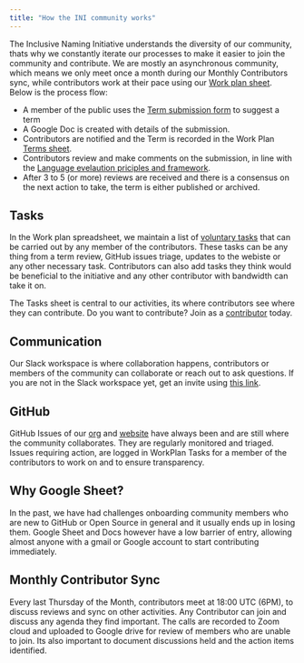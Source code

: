 ```yaml
---
title: "How the INI community works"
---
```


The Inclusive Naming Initiative understands the diversity of our community, thats why we constantly iterate our processes to make it easier to join the community and contribute. We are mostly an asynchronous community, which means we only meet once a month during our Monthly Contributors sync, while contributors work at their pace using our [Work plan sheet](https://docs.google.com/spreadsheets/d/1rf4HbPA7nTyrpGByioyKvdJIfZCbBLSEI67_Nf9M6dA/edit?gid=0#gid=0). Below is the process flow:

- A member of the public uses the [Term submission form](https://forms.gle/rj3kWuvAtMJAYRWe8) to suggest a term
- A Google Doc is created with details of the submission.
- Contributors are notified and the Term is recorded in the Work Plan [Terms sheet](https://docs.google.com/spreadsheets/d/1rf4HbPA7nTyrpGByioyKvdJIfZCbBLSEI67_Nf9M6dA/edit?gid=0#gid=0).
- Contributors review and make comments on the submission, in line with the [Language evelaution priciples and framework](/handbook/evaluation-framework/).
- After 3 to 5 (or more) reviews are received and there is a consensus on the next action to take, the term is either published or archived.

## Tasks

In the Work plan spreadsheet, we maintain a list of [voluntary tasks](https://docs.google.com/spreadsheets/d/1rf4HbPA7nTyrpGByioyKvdJIfZCbBLSEI67_Nf9M6dA/edit?gid=1508334315#gid=1508334315) that can be carried out by any member of the contributors. These tasks can be any thing from a term review, GitHub issues triage, updates to the webiste or any other necessary task. Contributors can also add tasks they think would be beneficial to the initiative and any other contributor with bandwidth can take it on.

The Tasks sheet is central to our activities, its where contributors see where they can contribute. Do you want to contribute? Join as a [contributor](https://forms.gle/wkaqTmhvSwgPn69t7) today.

## Communication

Our Slack workspace is where collaboration happens, contributors or members of the community can collaborate or reach out to ask questions. If you are not in the Slack workspace yet, get an invite using [this link](https://communityinviter.com/apps/inclusive-naming/invite).

## GitHub

GitHub Issues of our [org](https://github.com/inclusivenaming/org/issues) and [website](https://github.com/inclusivenaming/website/issues) have always been and are still where the community collaborates. They are regularly monitored and triaged. Issues requiring action, are logged in WorkPlan Tasks for a member of the contributors to work on and to ensure transparency.

## Why Google Sheet?

In the past, we have had challenges onboarding community members who are new to GitHub or Open Source in general and it usually ends up in losing them. Google Sheet and Docs however have a low barrier of entry, allowing almost anyone with a gmail or Google account to start contributing immediately.

## Monthly Contributor Sync

Every last Thursday of the Month, contributors meet at 18:00 UTC (6PM), to discuss reviews and sync on other activities. Any Contributor can join and discuss any agenda they find important. The calls are recorded to Zoom cloud and uploaded to Google drive for review of members who are unable to join. Its also important to document discussions held and the action items identified.
